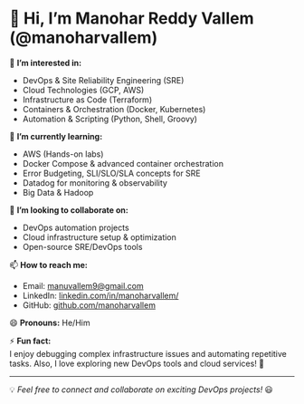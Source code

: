 # 👋 Hi, I’m Manohar Reddy Vallem (@manoharvallem)

👀 **I’m interested in:**  
- DevOps & Site Reliability Engineering (SRE)  
- Cloud Technologies (GCP, AWS)  
- Infrastructure as Code (Terraform)  
- Containers & Orchestration (Docker, Kubernetes)  
- Automation & Scripting (Python, Shell, Groovy)  

🌱 **I’m currently learning:**  
- AWS (Hands-on labs)  
- Docker Compose & advanced container orchestration  
- Error Budgeting, SLI/SLO/SLA concepts for SRE  
- Datadog for monitoring & observability  
- Big Data & Hadoop  

💞️ **I’m looking to collaborate on:**  
- DevOps automation projects  
- Cloud infrastructure setup & optimization  
- Open-source SRE/DevOps tools  

📫 **How to reach me:**  
- Email: [manuvallem9@gmail.com](mailto:manuvallem9@gmail.com)  
- LinkedIn: [linkedin.com/in/manoharvallem/](https://linkedin.com/in/manoharvallem/)  
- GitHub: [github.com/manoharvallem](https://github.com/manoharvallem)  

😄 **Pronouns:** He/Him  

⚡ **Fun fact:**  
I enjoy debugging complex infrastructure issues and automating repetitive tasks. Also, I love exploring new DevOps tools and cloud services! 🚀  

---

💡 *Feel free to connect and collaborate on exciting DevOps projects!* 😃


<!---
manoharvallem/manoharvallem is a ✨ special ✨ repository because its `README.md` (this file) appears on your GitHub profile.
You can click the Preview link to take a look at your changes.
--->
